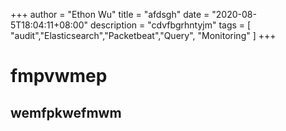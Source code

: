 +++
author = "Ethon Wu"
title = "afdsgh"
date = "2020-08-5T18:04:11+08:00"
description = "cdvfbgrhntyjm"
tags = [
    "audit","Elasticsearch","Packetbeat","Query",
    "Monitoring"
]
+++


# fmpvwmep
## wemfpkwefmwm
